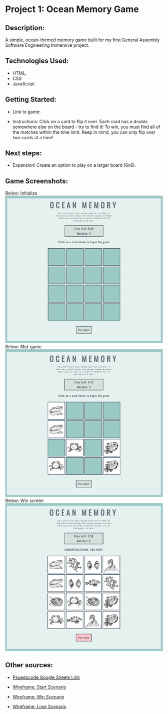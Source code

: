 # Project 1: Ocean Memory Game

## Description:
A simple, ocean-themed memory game built for my first General Assembly Software Engineering Immersive project.

## Technologies Used: 
* HTML, 
* CSS
* JavaScript

## Getting Started: 

* Link to game: 

* Instructions: Click on a card to flip it over. Each card has a double somewhere else on the board - try to find it! To win, you must find all of the matches within the time limit. Keep in mind, you can only flip over two cards at a time!

## Next steps: 

* Expansion! Create an option to play on a larger board (6x6). 

## Game Screenshots:
Below: Initialize
![alt text](images/startscreen.png)
Below: Mid-game
![alt text](images/playscreen.png)
Below: Win screen
![alt text](images/winscreen.png)

## Other sources: 

* [Psuedocode Google Sheets Link](https://docs.google.com/document/d/1LdG4PHq_HRYHKUmoWMRiXVa6-AjTFsh6L7WUj7Yd5FE/edit?usp=sharing)

* [Wireframe: Start Scenario](https://whimsical.com/memory-game-start-RpodFpFb3HcZQUX6fLgCmm)

* [Wireframe: Win Scenario](https://whimsical.com/memory-game-win-JKjhm2bYTJAuGcc92UrdqZ)

* [Wireframe: Lose Scenario](https://whimsical.com/memory-game-loss-WdfemVQmZnRXTf9fUevtpc)

